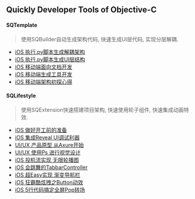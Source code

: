 ## Quickly Developer Tools of Objective-C

#### SQTemplate 
> 使用SQBuilder自动生成架构代码, 快速生成UI层代码, 实现分层解耦.
- [iOS 执行.py脚本生成解耦架构](http://www.jianshu.com/p/47d565bf200e)
- [iOS 执行.py脚本生成UI层结构](http://www.jianshu.com/p/d15379908582)
- [iOS 移动端面向文档开发](http://www.jianshu.com/p/b35d06cf189a)
- [iOS 移动端生成工具开发](http://www.jianshu.com/p/cb36b36f90dd)
- [iOS 移动端架构初探心得](http://www.jianshu.com/p/933c24506ac3)

#### SQLifestyle 
> 使用SQExtension快速搭建项目架构, 快速使用轮子组件, 快速集成动画特效.
- [iOS 做好开工前的准备](http://www.jianshu.com/p/a3e1b54c73d6)
- [iOS 集成Reveal UI调试利器](http://www.jianshu.com/p/861c9c916b2a)
- [UI/UX 产品原型 从Axure开始](http://www.jianshu.com/p/440bdc425c02)
- [UI/UX 使用Ps 进行视觉设计](http://www.jianshu.com/p/56eb4917f956)
- [iOS 投机流实现 无限轮播图](http://www.jianshu.com/p/e42db267d5f1)
- [iOS 会跳舞的TabbarController](http://www.jianshu.com/p/c1a0cd2a348f)
- [iOS 超Easy实现 渐变导航栏](http://www.jianshu.com/p/bba27212de69)
- [iOS 狂霸酷炫拽之Button动效](http://www.jianshu.com/p/6106f5a08ec3)
- [iOS 5行代码搞定全屏Pop转场](http://www.jianshu.com/p/992cb9f01eb3)

